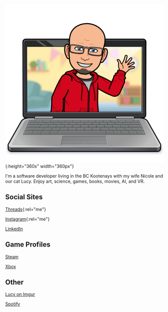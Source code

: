 ![Bitmoji of Eric waving](/img/laptop-wave-2024-02.png){:height="360x" width="360px"}

I'm a software developer living in the BC Kootenays with my wife Nicole and our cat Lucy. Enjoy art, science, games, books, movies, AI, and VR.

## Social Sites
<i class="fa-brands fa-threads"></i> [Threads](https://www.threads.net/@kootenay_eric){:rel="me"}

<i class="fa-brands fa-instagram"></i> [Instagram](https://instagram.com/kootenay_eric){:rel="me"}

<i class="fa-brands fa-linkedin"></i> [LinkedIn](https://www.linkedin.com/in/ericjamessoltys/)

## Game Profiles
<i class="fa-brands fa-steam"></i> [Steam](https://steamcommunity.com/id/esoltys)

<i class="fa-brands fa-xbox"></i> [Xbox](https://account.xbox.com/en-ca/profile?gamertag=esoltys)

## Other
<i class="fa-solid fa-cat"></i> [Lucy on Imgur](https://imgur.com/user/tuxedolucy)

<i class="fa-brands fa-spotify"></i> [Spotify](https://open.spotify.com/user/esoltys)
